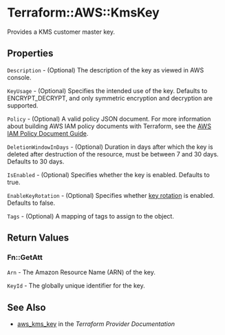 # Terraform::AWS::KmsKey

Provides a KMS customer master key.

## Properties

`Description` - (Optional) The description of the key as viewed in AWS console.

`KeyUsage` - (Optional) Specifies the intended use of the key. Defaults to ENCRYPT_DECRYPT, and only symmetric encryption and decryption are supported.

`Policy` - (Optional) A valid policy JSON document. For more information about building AWS IAM policy documents with Terraform, see the [AWS IAM Policy Document Guide](/docs/providers/aws/guides/iam-policy-documents.html).

`DeletionWindowInDays` - (Optional) Duration in days after which the key is deleted after destruction of the resource, must be between 7 and 30 days. Defaults to 30 days.

`IsEnabled` - (Optional) Specifies whether the key is enabled. Defaults to true.

`EnableKeyRotation` - (Optional) Specifies whether [key rotation](http://docs.aws.amazon.com/kms/latest/developerguide/rotate-keys.html) is enabled. Defaults to false.

`Tags` - (Optional) A mapping of tags to assign to the object.


## Return Values

### Fn::GetAtt

`Arn` - The Amazon Resource Name (ARN) of the key.

`KeyId` - The globally unique identifier for the key.

## See Also

* [aws_kms_key](https://www.terraform.io/docs/providers/aws/r/kms_key.html) in the _Terraform Provider Documentation_